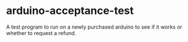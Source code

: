 # arduino-acceptance-test
A test program to run on a newly purchased arduino to see if it works or whether to request a refund.
